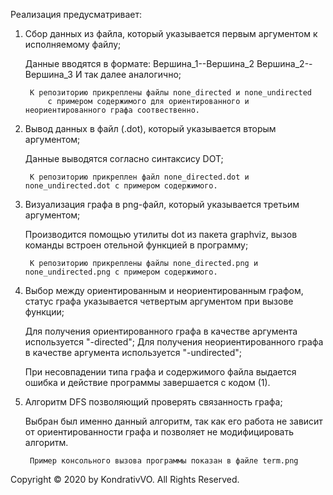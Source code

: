 Реализация предусматривает:

1) Cбор данных из файла, который указывается первым аргументом к исполняемому файлу;

	Данные вводятся в формате: Вершина_1--Вершина_2
				   Вершина_2--Вершина_3
				   И так далее аналогично;
	
		К репозиторию прикреплены файлы none_directed и none_undirected 
			c примером содержимого для ориентированного и неориентированного графа соотвественно.


2) Вывод данных в файл (.dot), который указывается вторым аргументом;

	Данные выводятся согласно синтаксису DOT;

		К репозиторию прикреплен файл none_directed.dot и none_undirected.dot c примером содержимого.


3) Визуализация графа в png-файл, который указывается третьим аргументом;

	Производится помощью утилиты dot из пакета graphviz, вызов команды встроен отельной функцией в программу;

		К репозиторию прикреплены файлы none_directed.png и none_undirected.png c примером содержимого.


4) Выбор между ориентированным и неориентированным графом, статус графа указывается четвертым аргументом при вызове функции;

	Для получения ориентированного графа в качестве аргумента используется "-directed";
	Для получения неориентированного графа в качестве аргумента используется "-undirected";
	
	При несовпадении типа графа и содержимого файла выдается ошибка и действие программы завершается с кодом (1).


5) Алгоритм DFS позволяющий проверять связанность графа;
		
	Выбран был именно данный алгоритм, так как его работа не зависит от ориентированности графа и позволяет не модифицировать алгоритм.


		Пример консольного вызова программы показан в файле term.png

Copyright © 2020 by KondrativVO. 
All Rights Reserved.
